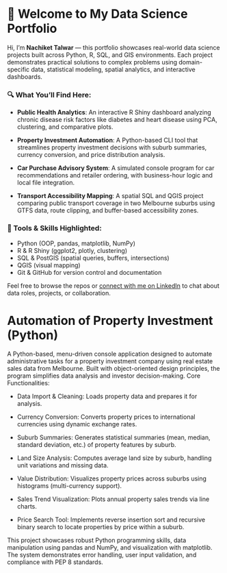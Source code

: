 # 👋 Welcome to My Data Science Portfolio

Hi, I’m **Nachiket Talwar** — this portfolio showcases real-world data science projects built across Python, R, SQL, and GIS environments. Each project demonstrates practical solutions to complex problems using domain-specific data, statistical modeling, spatial analytics, and interactive dashboards.

### 🔍 What You’ll Find Here:

* **Public Health Analytics**:
  An interactive R Shiny dashboard analyzing chronic disease risk factors like diabetes and heart disease using PCA, clustering, and comparative plots.

* **Property Investment Automation**:
  A Python-based CLI tool that streamlines property investment decisions with suburb summaries, currency conversion, and price distribution analysis.

* **Car Purchase Advisory System**:
  A simulated console program for car recommendations and retailer ordering, with business-hour logic and local file integration.

* **Transport Accessibility Mapping**:
  A spatial SQL and QGIS project comparing public transport coverage in two Melbourne suburbs using GTFS data, route clipping, and buffer-based accessibility zones.

### 💼 Tools & Skills Highlighted:

* Python (OOP, pandas, matplotlib, NumPy)
* R & R Shiny (ggplot2, plotly, clustering)
* SQL & PostGIS (spatial queries, buffers, intersections)
* QGIS (visual mapping)
* Git & GitHub for version control and documentation

Feel free to browse the repos or [connect with me on LinkedIn](https://www.linkedin.com/in/nachiket-tal/) to chat about data roles, projects, or collaboration.



# Automation of Property Investment (Python)

A Python-based, menu-driven console application designed to automate administrative tasks for a property investment company using real estate sales data from Melbourne. Built with object-oriented design principles, the program simplifies data analysis and investor decision-making.
Core Functionalities:
  * Data Import & Cleaning: Loads property data and prepares it for analysis.
  
  * Currency Conversion: Converts property prices to international currencies using dynamic exchange rates.
  
  * Suburb Summaries: Generates statistical summaries (mean, median, standard deviation, etc.) of property features by suburb.

  * Land Size Analysis: Computes average land size by suburb, handling unit variations and missing data.

  * Value Distribution: Visualizes property prices across suburbs using histograms (multi-currency support).

  * Sales Trend Visualization: Plots annual property sales trends via line charts.

  * Price Search Tool: Implements reverse insertion sort and recursive binary search to locate properties by price within a suburb.

This project showcases robust Python programming skills, data manipulation using pandas and NumPy, and visualization with matplotlib. The system demonstrates error handling, user input validation, and compliance with PEP 8 standards.
